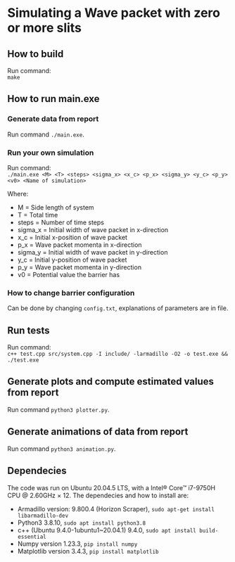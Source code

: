 # Simulating a Wave packet with zero or more slits

## How to build
Run command:  
`make`

## How to run main.exe
### Generate data from report
Run command  `./main.exe`.

### Run your own simulation
Run command:  
`./main.exe <M> <T> <steps> <sigma_x> <x_c> <p_x> <sigma_y> <y_c> <p_y> <v0> <Name of simulation>` 

Where:  
* M = Side length of system
* T = Total time
* steps = Number of time steps
* sigma_x = Initial width of wave packet in x-direction
* x_c = Initial x-position of wave packet
* p_x = Wave packet momenta in x-direction
* sigma_y = Initial width of wave packet in y-direction
* y_c = Initial y-position of wave packet
* p_y = Wave packet momenta in y-direction
* v0 = Potential value the barrier has


### How to change barrier configuration
Can be done by changing `config.txt`, explanations of parameters are in file.

## Run tests
Run command:   
`c++ test.cpp src/system.cpp -I include/ -larmadillo -O2 -o test.exe && ./test.exe`

## Generate plots and compute estimated values from report
Run command  `python3 plotter.py`.  

## Generate animations of data from report
Run command `python3 animation.py`.  

## Dependecies
The code was run on Ubuntu 20.04.5 LTS, with a Intel® Core™ i7-9750H CPU @ 2.60GHz × 12. The dependecies and how to install are:  
* Armadillo version: 9.800.4 (Horizon Scraper), `sudo apt-get install libarmadillo-dev`
* Python3 3.8.10, `sudo apt install python3.8`
* c++ (Ubuntu 9.4.0-1ubuntu1~20.04.1) 9.4.0, `sudo apt install build-essential`
* Numpy version 1.23.3, `pip install numpy`
* Matplotlib version 3.4.3, `pip install matplotlib`